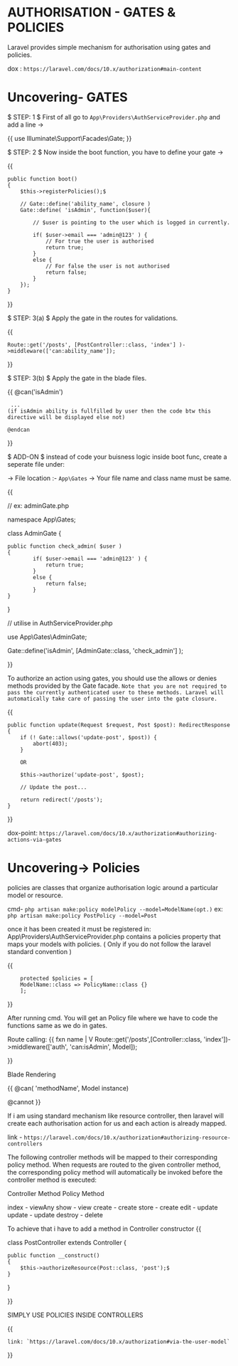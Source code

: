 #                           AUTHORISATION - GATES & POLICIES

Laravel provides simple mechanism for authorisation using gates and policies.

dox : `https://laravel.com/docs/10.x/authorization#main-content`

# Uncovering- GATES

$ STEP: 1 $
First of all go to `App\Providers\AuthServiceProvider.php` and add a line ->

{{
use Illuminate\Support\Facades\Gate; 
}}

$ STEP: 2 $
Now inside the boot function, you have to define your gate ->

{{

    public function boot()
    {
        $this->registerPolicies();$

        // Gate::define('ability_name', closure )
        Gate::define( 'isAdmin', function($user){

            // $user is pointing to the user which is logged in currently.

            if( $user->email === 'admin@123' ) {
                // For true the user is authorised
                return true;
            }
            else {
                // For false the user is not authorised
                return false;
            }
        });
    }
}}


$ STEP: 3(a) $
Apply the gate in the routes for validations.

{{

    Route::get('/posts', [PostController::class, 'index'] )->middleware(['can:ability_name']);
}}




$ STEP: 3(b) $
Apply the gate in the blade files.

{{
    @can('isAdmin')
     
     ... 
    (if isAdmin ability is fullfilled by user then the code btw this directive will be displayed else not)

    @endcan
}}




$ ADD-ON $
instead of code your buisness logic inside boot func, create a seperate file under:

-> File location :- `App\Gates`
-> Your file name and class name must be same.

{{

// ex: adminGate.php

namespace App\Gates;

class AdminGate
{

    public function check_admin( $user )
    {
            if( $user->email === 'admin@123' ) {
                return true;
            }
            else {
                return false;
            }
    }

}

// utilise in AuthServiceProvider.php

use App\Gates\AdminGate;

Gate::define('isAdmin', [AdminGate::class, 'check_admin'] );


}}






To authorize an action using gates, you should use the allows or denies methods provided by the Gate facade. `Note that you are not required to pass the currently authenticated user to these methods. Laravel will automatically take care of passing the user into the gate closure.` 

{{

    public function update(Request $request, Post $post): RedirectResponse
    {
        if (! Gate::allows('update-post', $post)) {
            abort(403);
        }

        OR

        $this->authorize('update-post', $post);
 
        // Update the post...
 
        return redirect('/posts');
    }


}}


dox-point: `https://laravel.com/docs/10.x/authorization#authorizing-actions-via-gates`








# Uncovering-> Policies

policies are classes that organize authorisation logic around a particular model or resource.

cmd- `php artisan make:policy modelPolicy --model=ModelName(opt.)`
ex:  `php artisan make:policy PostPolicy --model=Post`


once it has been created it must be registered in:
App\Providers\AuthServiceProvider.php contains a policies property that maps your models with policies.
( Only if you do not follow the laravel standard convention )

{{

        protected $policies = [
        ModelName::class => PolicyName::class {} 
        ];

}}

After running cmd. You will get an Policy file where we have to code the functions same as we do in gates.


Route calling:
{{                                                                        fxn name
                                                                              |
                                                                              V
Route::get('/posts',[Controller::class, 'index'])->middleware(['auth', 'can:isAdmin', Model]);

}}

Blade Rendering

{{
@can( 'methodName', Model instance)

@cannot
}}


If i am using standard mechanism like resource controller, then laravel will create each authorisation action for us and each action is already mapped.

link - `https://laravel.com/docs/10.x/authorization#authorizing-resource-controllers`

The following controller methods will be mapped to their corresponding policy method. When requests are routed to the given controller method, the corresponding policy method will automatically be invoked before the controller method is executed:


Controller Method	   Policy Method

index	          -       viewAny
show	          -       view
create	          -       create
store	          -       create
edit	          -       update
update	          -       update
destroy	          -       delete


To achieve that i have to add a method in Controller constructor
{{


class PostController extends Controller
{

    public function __construct()
    {
        $this->authorizeResource(Post::class, 'post');$
    }
}


}}





SIMPLY USE POLICIES INSIDE CONTROLLERS

{{

    link: `https://laravel.com/docs/10.x/authorization#via-the-user-model`
}}




